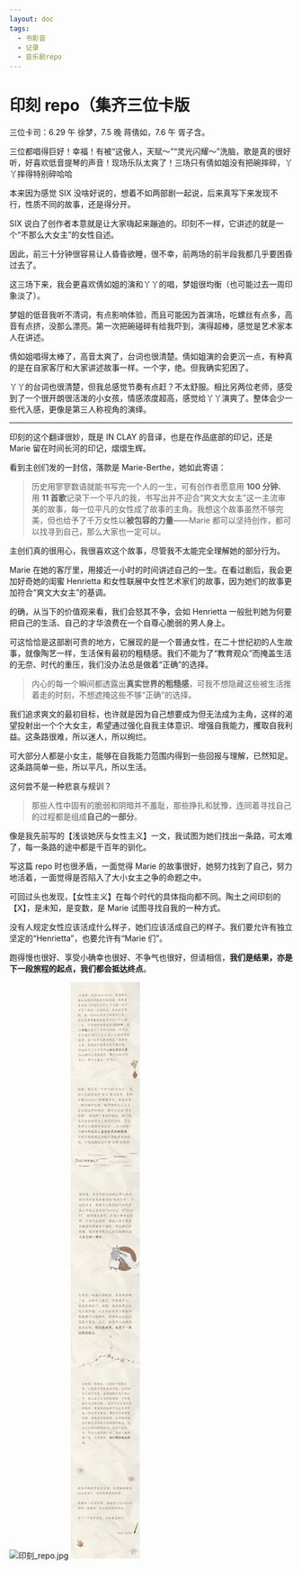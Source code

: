 ```yaml
---
layout: doc
tags:
  - 书影音
  - 记录
  - 音乐剧repo
---
```


# 印刻 repo（集齐三位卡版

三位卡司：6.29 午 徐梦，7.5 晚 蒋倩如，7.6 午 胥子含。

三位都唱得巨好！幸福！有被“这傲人，天赋～”“灵光闪耀～”洗脑，歌是真的很好听，好喜欢低音提琴的声音！现场乐队太爽了！三场只有倩如姐没有把碗摔碎，丫丫摔得特别碎哈哈

本来因为感觉 SIX 没啥好说的，想着不如两部剧一起说，后来真写下来发现不行，性质不同的故事，还是得分开。

SIX 说白了创作者本意就是让大家嗨起来蹦迪的。印刻不一样，它讲述的就是一个“不那么大女主”的女性自述。

因此，前三十分钟很容易让人昏昏欲睡，很不幸，前两场的前半段我都几乎要困昏过去了。

这三场下来，我会更喜欢倩如姐的演和丫丫的唱，梦姐很均衡（也可能过去一周印象淡了）。

梦姐的低音我听不清词，有点影响体验，而且可能因为首演场，吃螺丝有点多，高音有点挤，没那么漂亮。第一次把碗碰碎有给我吓到，演得超棒，感觉是艺术家本人在讲述。

倩如姐唱得太棒了，高音太爽了，台词也很清楚。倩如姐演的会更沉一点，有种真的是在自家客厅和大家讲述故事一样。一个字，绝。但我确实犯困了。

丫丫的台词也很清楚，但我总感觉节奏有点赶？不太舒服。相比另两位老师，感受到了一个很开朗很活泼的小女孩，情感浓度超高，感觉给丫丫演爽了。整体会少一些代入感，更像是第三人称视角的演绎。

---

印刻的这个翻译很妙，既是 IN CLAY 的音译，也是在作品底部的印记，还是 Marie 留在时间长河的印记，熠熠生辉。

看到主创们发的一封信，落款是 Marie-Berthe，她如此寄语：

> 历史用寥寥数语就能书写完一个人的一生，可有创作者愿意用 **100 分钟**、用 **11 首歌**记录下一个平凡的我，书写出并不迎合“爽文大女主”这一主流审美的故事，每一位平凡的女性成了故事的主角。我想这个故事虽然不够完美，但也给予了千万女性以**被包容的力量**——Marie 都可以坚持创作，都可以找寻到自己，那么大家也一定可以。

主创们真的很用心，我很喜欢这个故事，尽管我不太能完全理解她的部分行为。

Marie 在她的客厅里，用接近一小时的时间讲述自己的一生。在看过剧后，我会更加好奇她的闺蜜 Henrietta 和女性联展中女性艺术家们的故事，因为她们的故事更加符合“爽文大女主”的基调。

的确，从当下的价值观来看，我们会怒其不争，会如 Henrietta 一般批判她为何要把自己的生活、自己的才华浪费在一个自尊心脆弱的男人身上。

可这恰恰是这部剧可贵的地方，它展现的是一个普通女性，在二十世纪初的人生故事，就像陶艺一样，生活保有最初的粗糙感。我们不能为了“教育观众”而掩盖生活的无奈、时代的重压，我们没办法总是做着“正确”的选择。

> 内心的每一个瞬间都透露出**真实世界的粗糙感**，可我不想隐藏这些被生活推着走的时刻，不想遮掩这些不够“正确”的选择。

我们追求爽文的最初目标，也许就是因为自己想要成为但无法成为主角，这样的渴望投射出一个个大女主，希望通过强化自我主体意识、增强自我能力，攫取自我利益。这条路很难，所以迷人，所以绚烂。

可大部分人都是小女主，能够在自我能力范围内得到一些回报与理解，已然知足。这条路简单一些，所以平凡，所以生活。

这何尝不是一种悲哀与规训？

> 那些人性中固有的脆弱和阴暗并不羞耻，那些挣扎和犹豫，连同着寻找自己的过程都是组成**自己的一部分**。

像是我先前写的【浅谈她厌与女性主义】一文，我试图为她们找出一条路，可太难了，每一条路的途中都是千百年的驯化。

写这篇 repo 时也很矛盾，一面觉得 Marie 的故事很好，她努力找到了自己，努力地活着，一面觉得是否陷入了大小女主之争的命题之中。

可回过头也发现，【女性主义】在每个时代的具体指向都不同。陶土之间印刻的【X】，是未知，是变数，是 Marie 试图寻找自我的一种方式。

没有人规定女性应该活成什么样子，她们应该活成自己的样子。我们要允许有独立坚定的“Henrietta”，也要允许有“Marie 们”。

跑得慢也很好、享受小确幸也很好、不争气也很好，但请相信，**我们是结果，亦是下一段旅程的起点，我们都会抵达终点**。

![印刻_repo.jpg](../public/印刻_repo.jpg)
![Marie.jpeg](../public/Marie.jpeg)
